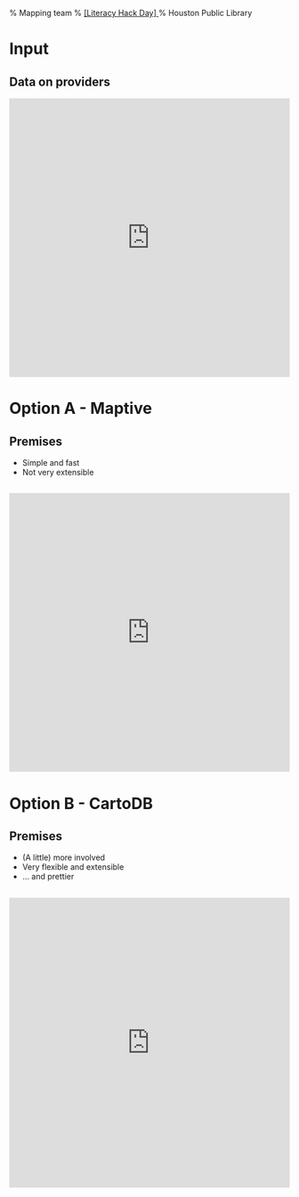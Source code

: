 % Mapping team
% <a href=''> [Literacy Hack Day] </a>
% Houston Public Library

# Input

## Data on providers

<iframe
src="https://docs.google.com/spreadsheets/d/11WSPjklTh0H2Pq04Km_dibKxHl_yVflTvg2pWWzD8lU/pubhtml?widget=true&amp;headers=false"frameborder="0" width="100%" height="500"></iframe>

# Option A - Maptive

## Premises

* Simple and fast
* Not very extensible

## 

<iframe
src="http://www.maptive.com/ver3/7e816599e3a0a60b2704bb4a09ea82a3"
frameborder="0" width="100%" height="500"></iframe>

# Option B - CartoDB

## Premises

* (A little) more involved
* Very flexible and extensible
* ... and prettier

## 

<iframe width='100%' height='520' frameborder='0'
src='http://bilo23.cartodb.com/viz/fa149efc-ee6d-11e3-a4fc-0e10bcd91c2b/embed_map?title=true&description=true&search=false&shareable=true&cartodb_logo=true&layer_selector=true&legends=false&scrollwheel=true&fullscreen=true&sublayer_options=1%7C1%7C1&sql=&sw_lat=27.178027987875677&sw_lon=-102.68852233886719&ne_lat=32.242164656440316&ne_lon=-87.85697937011719'
allowfullscreen webkitallowfullscreen mozallowfullscreen oallowfullscreen
msallowfullscreen></iframe>


